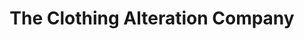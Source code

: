 ---
title: "The Clothing Alteration Company"
url: /perth/the-clothing-alteration-company/
shop: tailor
---